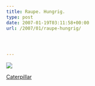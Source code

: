 ```yaml
---
title: Raupe. Hungrig.
type: post
date: 2007-01-19T03:11:58+00:00
url: /2007/01/raupe-hungrig/




---
```

<div class="media image">
  <a href="http://www.flickr.com/photos/schreibblogade/362333736/"><img src="//farm1.static.flickr.com/131/362333736_fbe69bfea8_z.jpg" /></p>

  <p>
    Caterpillar
  </p>

  <p>
    </a></div>
